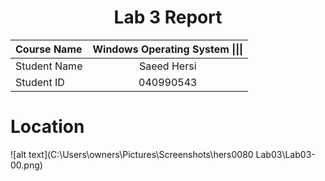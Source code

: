 <center> <h1> Lab 3 Report</h1> </center>

| **Course Name**  | **Windows Operating System \|\|\|**| 
|:-------------| :-----------------------------:|
|Student Name  | Saeed Hersi                    |
|Student ID    | 040990543                    |


# Location 

![alt text](C:\Users\owners\Pictures\Screenshots\hers0080 Lab03\Lab03-00.png)
